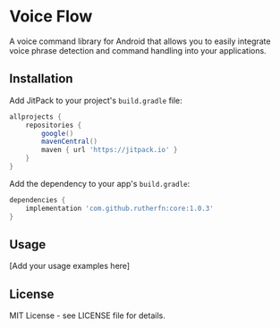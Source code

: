 # Voice Flow

A voice command library for Android that allows you to easily integrate voice phrase detection and command handling into your applications.

## Installation

Add JitPack to your project's `build.gradle` file:

```gradle
allprojects {
    repositories {
        google()
        mavenCentral()
        maven { url 'https://jitpack.io' }
    }
}
```

Add the dependency to your app's `build.gradle`:

```gradle
dependencies {
    implementation 'com.github.rutherfn:core:1.0.3'
}
```

## Usage

[Add your usage examples here]

## License

MIT License - see LICENSE file for details.